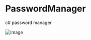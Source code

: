 # PasswordManager
c# password manager

![image](https://github.com/hexsparky/PasswordManager/assets/111631956/82c64a16-48ff-4a7f-95a5-b9a1936ba9b3)

